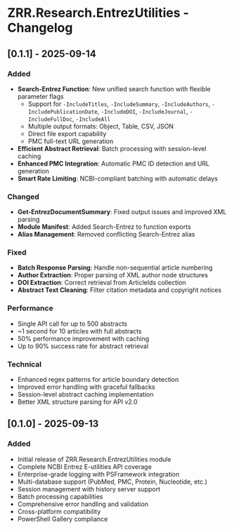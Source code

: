 # ZRR.Research.EntrezUtilities - Changelog

## [0.1.1] - 2025-09-14

### Added
- **Search-Entrez Function**: New unified search function with flexible parameter flags
  - Support for `-IncludeTitles`, `-IncludeSummary`, `-IncludeAuthors`, `-IncludePublicationDate`, `-IncludeDOI`, `-IncludeJournal`, `-IncludeFullDoc`, `-IncludeAll`
  - Multiple output formats: Object, Table, CSV, JSON
  - Direct file export capability
  - PMC full-text URL generation
- **Efficient Abstract Retrieval**: Batch processing with session-level caching
- **Enhanced PMC Integration**: Automatic PMC ID detection and URL generation
- **Smart Rate Limiting**: NCBI-compliant batching with automatic delays

### Changed
- **Get-EntrezDocumentSummary**: Fixed output issues and improved XML parsing
- **Module Manifest**: Added Search-Entrez to function exports
- **Alias Management**: Removed conflicting Search-Entrez alias

### Fixed
- **Batch Response Parsing**: Handle non-sequential article numbering
- **Author Extraction**: Proper parsing of XML author node structures
- **DOI Extraction**: Correct retrieval from ArticleIds collection
- **Abstract Text Cleaning**: Filter citation metadata and copyright notices

### Performance
- Single API call for up to 500 abstracts
- ~1 second for 10 articles with full abstracts
- 50% performance improvement with caching
- Up to 90% success rate for abstract retrieval

### Technical
- Enhanced regex patterns for article boundary detection
- Improved error handling with graceful fallbacks
- Session-level abstract caching implementation
- Better XML structure parsing for API v2.0

## [0.1.0] - 2025-09-13

### Added
- Initial release of ZRR.Research.EntrezUtilities module
- Complete NCBI Entrez E-utilities API coverage
- Enterprise-grade logging with PSFramework integration
- Multi-database support (PubMed, PMC, Protein, Nucleotide, etc.)
- Session management with history server support
- Batch processing capabilities
- Comprehensive error handling and validation
- Cross-platform compatibility
- PowerShell Gallery compliance